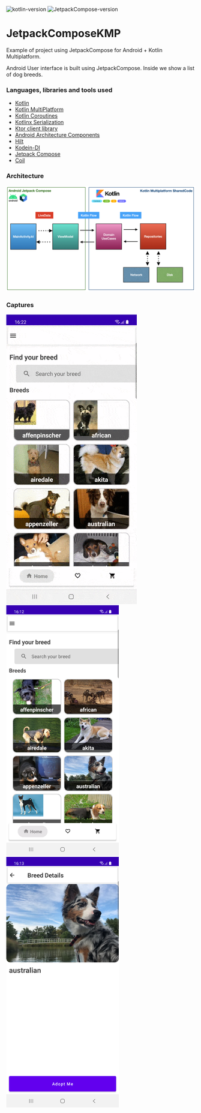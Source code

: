 ![kotlin-version](https://img.shields.io/badge/kotlin-1.4.32-orange)
![JetpackCompose-version](https://img.shields.io/badge/JetpackCompose-1.0.0_beta05-blue)

# JetpackComposeKMP
Example of project using JetpackCompose for Android + Kotlin Multiplatform. 

Android User interface is built using JetpackCompose. Inside we show a list of dog breeds. 

### Languages, libraries and tools used

* [Kotlin](https://kotlinlang.org/)
* [Kotlin MultiPlatform](https://kotlinlang.org/docs/reference/multiplatform.html)
* [Kotlin Coroutines](https://kotlinlang.org/docs/reference/coroutines-overview.html)
* [Kotlinx Serialization](https://github.com/Kotlin/kotlinx.serialization)
* [Ktor client library](https://github.com/ktorio/ktor)
* [Android Architecture Components](https://developer.android.com/topic/libraries/architecture/index.html)
* [Hilt](https://dagger.dev/hilt/)
* [Kodein-DI](https://github.com/Kodein-Framework/Kodein-DI)
* [Jetpack Compose](https://developer.android.com/jetpack/compose)
* [Coil](https://github.com/coil-kt/coil)

### Architecture

<img src="https://github.com/jarroyoesp/JetpackComposeKMP/blob/master/images/arch.png">

### Captures

<img src="https://github.com/jarroyoesp/JetpackComposeKMP/blob/master/images/jetpackKMP.gif">
<img src="https://github.com/jarroyoesp/JetpackComposeKMP/blob/master/images/JetpackComposeKMP_Home.png" width="300">
<img src="https://github.com/jarroyoesp/JetpackComposeKMP/blob/master/images/JetpackComposeKMP_Detail.png" width="300">
